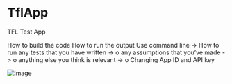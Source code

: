 # TflApp
TFL Test App

How to build the code
How to run the output
Use command line -> 
How to run any tests that you have written
-> 
o	any assumptions that you’ve made
-> 
o	anything else you think is relevant
->
o	Changing App ID and API key



![image](https://user-images.githubusercontent.com/107592/129281295-110103b2-aef7-4649-99fd-ea57e33f5fbc.png)



